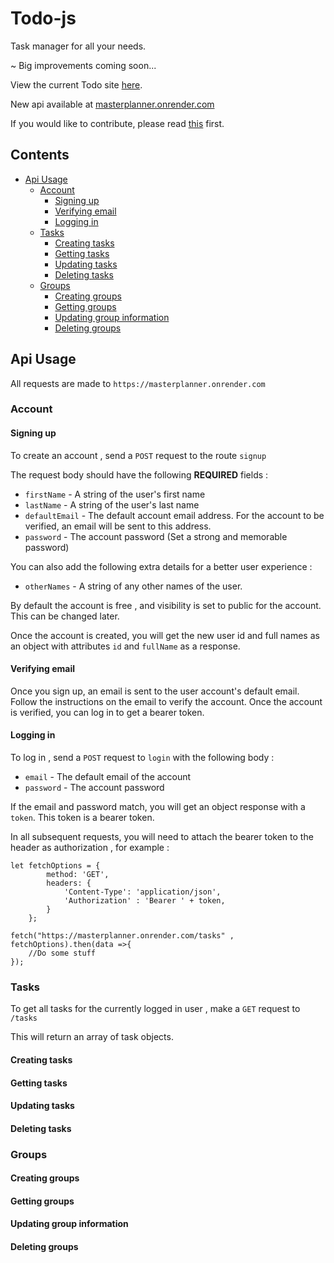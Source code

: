 # Todo-js
Task manager for all your needs.

~ Big improvements coming soon...

View the current Todo site [here](https://clints-todo.onrender.com).

New api available at [masterplanner.onrender.com](https://masterplanner.onrender.com)

If you would like to contribute, please read [this](CONTRIBUTING.md) first.

## Contents
* [Api Usage](#api-usage)
    * [Account](#account)
        * [Signing up](#signing-up)
        * [Verifying email](#verifying-email)
        * [Logging in](#logging-in)
    * [Tasks](#tasks)
        * [Creating tasks](#creating-tasks)
        * [Getting tasks](#getting-tasks)
        * [Updating tasks](#updating-tasks)
        * [Deleting tasks](#deleting-tasks)
    * [Groups](#groups)
        * [Creating groups](#creating-groups)
        * [Getting groups](#getting-groups)
        * [Updating group information](#updating-group-information)
        * [Deleting groups](#deleting-groups)


## Api Usage

All requests are made to `https://masterplanner.onrender.com`

### Account

#### Signing up

To create an account , send a `POST` request to the route `signup`

The request body should have the following <b>REQUIRED</b> fields : 
* `firstName` - A string of the user's first name
* `lastName` - A string of the user's last name
* `defaultEmail` - The default account email address. For the account to be verified, an email will be sent to this address.
* `password` - The account password (Set a strong and memorable password)

You can also add the following extra details for a better user experience :
* `otherNames` - A string of any other names of the user.

By default the account is free , and visibility is set to public for the account. This can be changed later.

Once the account is created, you will get the new user id and full names as an object with attributes `id` and `fullName` as a response.

#### Verifying email

Once you sign up, an email is sent to the user account's default email. Follow the instructions on the email to verify the account. Once the account is verified, you can log in to get a bearer token.

#### Logging in

To log in , send a `POST` request to `login` with the following body :
* `email` - The default email of the account
* `password` - The account password

If the email and password match, you will get an object response with a `token`. This token is a bearer token.

In all subsequent requests, you will need to attach the bearer token to the header as authorization , for example :
```
let fetchOptions = {
        method: 'GET',
        headers: {
            'Content-Type': 'application/json',
            'Authorization' : 'Bearer ' + token,
        }
    };

fetch("https://masterplanner.onrender.com/tasks" , fetchOptions).then(data =>{
    //Do some stuff
});
```
### Tasks

To get all tasks for the currently logged in user , make a `GET` request to `/tasks`

This will return an array of task objects.

#### Creating tasks

#### Getting tasks

#### Updating tasks

#### Deleting tasks

### Groups

#### Creating groups

#### Getting groups

#### Updating group information

#### Deleting groups

